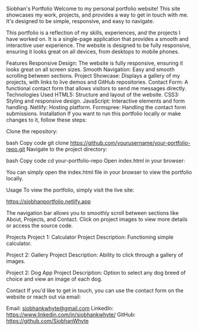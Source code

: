 Siobhan's Portfolio
Welcome to my personal portfolio website! This site showcases my work, projects, and provides a way to get in touch with me. It's designed to be simple, responsive, and easy to navigate.


This portfolio is a reflection of my skills, experiences, and the projects I have worked on. It is a single-page application that provides a smooth and interactive user experience. The website is designed to be fully responsive, ensuring it looks great on all devices, from desktops to mobile phones.

Features
Responsive Design: The website is fully responsive, ensuring it looks great on all screen sizes.
Smooth Navigation: Easy and smooth scrolling between sections.
Project Showcase: Displays a gallery of my projects, with links to live demos and GitHub repositories.
Contact Form: A functional contact form that allows visitors to send me messages directly.
Technologies Used
HTML5: Structure and layout of the website.
CSS3: Styling and responsive design.
JavaScript: Interactive elements and form handling.
Netlify: Hosting platform.
Formspree: Handling the contact form submissions.
Installation
If you want to run this portfolio locally or make changes to it, follow these steps:

Clone the repository:

bash
Copy code
git clone https://github.com/yourusername/your-portfolio-repo.git
Navigate to the project directory:

bash
Copy code
cd your-portfolio-repo
Open index.html in your browser:

You can simply open the index.html file in your browser to view the portfolio locally.

Usage
To view the portfolio, simply visit the live site:

https://siobhanportfolio.netlify.app

The navigation bar allows you to smoothly scroll between sections like About, Projects, and Contact. Click on project images to view more details or access the source code.

Projects
Project 1: Calculator Project
Description: Functioning simple calculator.

Project 2: Gallery Project
Description: Ability to click through a gallery of images.

Project 2: Dog App Project
Description: Option to select any dog breed of choice and view an image of each dog.


Contact
If you'd like to get in touch, you can use the contact form on the website or reach out via email:

Email: siobhankwhyte@gmail.com
LinkedIn: https://www.linkedin.com/in/siobhankwhyte/
GitHub: https://github.com/SiobhanWhyte

